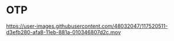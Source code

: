 # OTP



https://user-images.githubusercontent.com/48032047/117520511-d3efb280-afa8-11eb-881a-010346807d2c.mov

